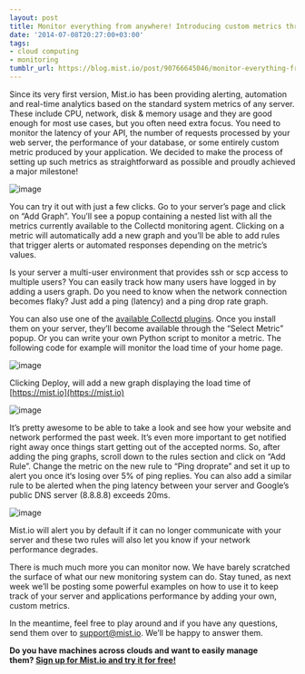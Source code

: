 ```yaml
---
layout: post
title: Monitor everything from anywhere! Introducing custom metrics through Mist.io
date: '2014-07-08T20:27:00+03:00'
tags:
- cloud computing
- monitoring
tumblr_url: https://blog.mist.io/post/90766645046/monitor-everything-from-anywhere-introducing
---
```

Since its very first version, Mist.io has been providing alerting, automation and real-time analytics based on the standard system metrics of any server. These include CPU, network, disk & memory usage and they are good enough for most use cases, but you often need extra focus. You need to monitor the latency of your API, the number of requests processed by your web server, the performance of your database, or some entirely custom metric produced by your application. We decided to make the process of setting up such metrics as straightforward as possible and proudly achieved a major milestone!

![image](/images/tumblr-images/tumblr_inline_n8elhpJLA41rgqrs8.png)

You can try it out with just a few clicks. Go to your server’s page and click on “Add Graph”. You’ll see a popup containing a nested list with all the metrics currently available to the Collectd monitoring agent. Clicking on a metric will automatically add a new graph and you’ll be able to add rules that trigger alerts or automated responses depending on the metric’s values.

Is your server a multi-user environment that provides ssh or scp access to multiple users? You can easily track how many users have logged in by adding a users graph. Do you need to know when the network connection becomes flaky? Just add a ping (latency) and a ping drop rate graph.

You can also use one of the&nbsp;[available Collectd plugins](https://collectd.org/wiki/index.php/Table_of_Plugins). Once you install them on your server, they’ll become available through the “Select Metric” popup. Or you can write your own Python script to monitor a metric. The following code for example will monitor the load time of your home page.

![image](/images/tumblr-images/tumblr_inline_n8elim8tbu1rgqrs8.png)

Clicking Deploy, will add a new graph displaying the load time of [https://mist.io](https://mist.io)

![image](/images/tumblr-images/tumblr_inline_n8elxh6f4D1rgqrs8.png)

It’s pretty awesome to be able to take a look and see how your website and network performed the past week. It’s even more important to get notified right away once things start getting out of the accepted norms. So, after adding the ping graphs, scroll down to the rules section and click on “Add Rule”. Change the metric on the new rule to “Ping droprate” and set it up to alert you once it‘s losing over 5% of ping replies. You can also add a similar rule to be alerted when the ping latency between your server and Google’s public DNS server (8.8.8.8) exceeds 20ms.

![image](/images/tumblr-images/tumblr_inline_n8elm2jYB61rgqrs8.jpg)

Mist.io will alert you by default if it can no longer communicate with your server and these two rules will also let you know if your network performance degrades.

There is much much more you can monitor now. We have barely scratched the surface of what our new monitoring system can do. Stay tuned, as next week we’ll be posting some powerful examples on how to use it to keep track of your server and applications performance by adding your own, custom metrics.

In the meantime, feel free to play around and if you have any questions, send them over to [support@mist.io](mailto:support@mist.io). We’ll be happy to answer them.

**Do you have machines across clouds and want to easily manage them?&nbsp;[Sign up for Mist.io and try it for free!](https://mist.io/)**

